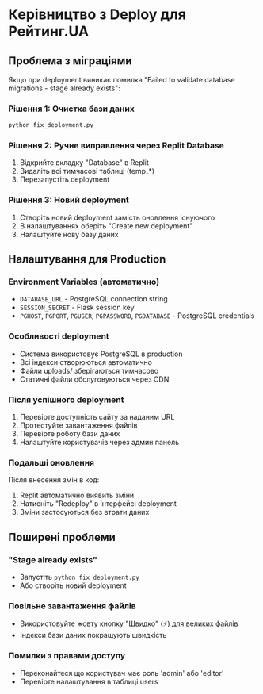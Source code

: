 # Керівництво з Deploy для Рейтинг.UA

## Проблема з міграціями
Якщо при deployment виникає помилка "Failed to validate database migrations - stage already exists":

### Рішення 1: Очистка бази даних
```bash
python fix_deployment.py
```

### Рішення 2: Ручне виправлення через Replit Database
1. Відкрийте вкладку "Database" в Replit
2. Видаліть всі тимчасові таблиці (temp_*)
3. Перезапустіть deployment

### Рішення 3: Новий deployment
1. Створіть новий deployment замість оновлення існуючого
2. В налаштуваннях оберіть "Create new deployment"
3. Налаштуйте нову базу даних

## Налаштування для Production

### Environment Variables (автоматично)
- `DATABASE_URL` - PostgreSQL connection string
- `SESSION_SECRET` - Flask session key
- `PGHOST`, `PGPORT`, `PGUSER`, `PGPASSWORD`, `PGDATABASE` - PostgreSQL credentials

### Особливості deployment
- Система використовує PostgreSQL в production
- Всі індекси створюються автоматично
- Файли uploads/ зберігаються тимчасово
- Статичні файли обслуговуються через CDN

### Після успішного deployment
1. Перевірте доступність сайту за наданим URL
2. Протестуйте завантаження файлів
3. Перевірте роботу бази даних
4. Налаштуйте користувачів через админ панель

### Подальші оновлення
Після внесення змін в код:
1. Replit автоматично виявить зміни
2. Натисніть "Redeploy" в інтерфейсі deployment
3. Зміни застосуються без втрати даних

## Поширені проблеми

### "Stage already exists"
- Запустіть `python fix_deployment.py`
- Або створіть новий deployment

### Повільне завантаження файлів
- Використовуйте жовту кнопку "Швидко" (⚡) для великих файлів
- Індекси бази даних покращують швидкість

### Помилки з правами доступу
- Переконайтеся що користувач має роль 'admin' або 'editor'
- Перевірте налаштування в таблиці users